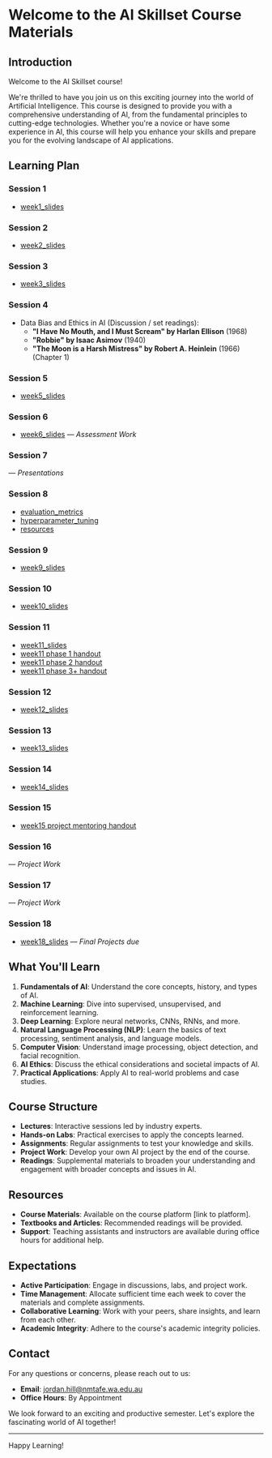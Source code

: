 # Welcome to the AI Skillset Course Materials

## Introduction

Welcome to the AI Skillset course! 

We're thrilled to have you join us on this exciting journey into the world of Artificial Intelligence. This course is designed to provide you with a comprehensive understanding of AI, from the fundamental principles to cutting-edge technologies. Whether you're a novice or have some experience in AI, this course will help you enhance your skills and prepare you for the evolving landscape of AI applications.

## Learning Plan

### Session 1

- [week1_slides](week1_slides.html)

### Session 2

- [week2_slides](week2_slides.html)

### Session 3

- [week3_slides](week3_slides.html)

### Session 4

- Data Bias and Ethics in AI (Discussion / set readings):
  - **"I Have No Mouth, and I Must Scream" by Harlan Ellison** (1968)
  - **"Robbie" by Isaac Asimov** (1940)
  - **"The Moon is a Harsh Mistress" by Robert A. Heinlein** (1966) (Chapter 1)

### Session 5

- [week5_slides](week5_slides.html)

### Session 6

- [week6_slides](week6_slides.html)
— *Assessment Work*

### Session 7

— *Presentations*

### Session 8

- [evaluation_metrics](week8_evaluation_metrics_slides.html)
- [hyperparameter_tuning](week8_hyperparameter_tuning_slides.html)
- [resources](week8_resources_slides.html)

### Session 9

- [week9_slides](week9_slides.html)

### Session 10

- [week10_slides](week10_slides.html)

### Session 11

- [week11_slides](week11_slides.html)
- [week11 phase 1 handout](week11_phase_1_handout.html)
- [week11 phase 2 handout](week11_phase_2_handout.html)
- [week11 phase 3+ handout](week11_phase_3+_handout.html)

### Session 12

- [week12_slides](week12_slides.html)

### Session 13

- [week13_slides](week13_slides.html)

### Session 14

- [week14_slides](week14_slides.html)

### Session 15

- [week15 project mentoring handout](week15_project_mentoring_handout.html)

### Session 16

— *Project Work*

### Session 17

— *Project Work*

### Session 18

- [week18_slides](week18_slides.html)
— *Final Projects due*

## What You'll Learn

1. **Fundamentals of AI**: Understand the core concepts, history, and types of AI.
2. **Machine Learning**: Dive into supervised, unsupervised, and reinforcement learning.
3. **Deep Learning**: Explore neural networks, CNNs, RNNs, and more.
4. **Natural Language Processing (NLP)**: Learn the basics of text processing, sentiment analysis, and language models.
5. **Computer Vision**: Understand image processing, object detection, and facial recognition.
6. **AI Ethics**: Discuss the ethical considerations and societal impacts of AI.
7. **Practical Applications**: Apply AI to real-world problems and case studies.

## Course Structure

- **Lectures**: Interactive sessions led by industry experts.
- **Hands-on Labs**: Practical exercises to apply the concepts learned.
- **Assignments**: Regular assignments to test your knowledge and skills.
- **Project Work**: Develop your own AI project by the end of the course.
- **Readings**: Supplemental materials to broaden your understanding and engagement with broader concepts and issues in AI.

## Resources

- **Course Materials**: Available on the course platform [link to platform].
- **Textbooks and Articles**: Recommended readings will be provided.
- **Support**: Teaching assistants and instructors are available during office hours for additional help.

## Expectations

- **Active Participation**: Engage in discussions, labs, and project work.
- **Time Management**: Allocate sufficient time each week to cover the materials and complete assignments.
- **Collaborative Learning**: Work with your peers, share insights, and learn from each other.
- **Academic Integrity**: Adhere to the course's academic integrity policies.

## Contact

For any questions or concerns, please reach out to us:
- **Email**: jordan.hill@nmtafe.wa.edu.au
- **Office Hours**: By Appointment

We look forward to an exciting and productive semester. Let's explore the fascinating world of AI together!

---

Happy Learning!
